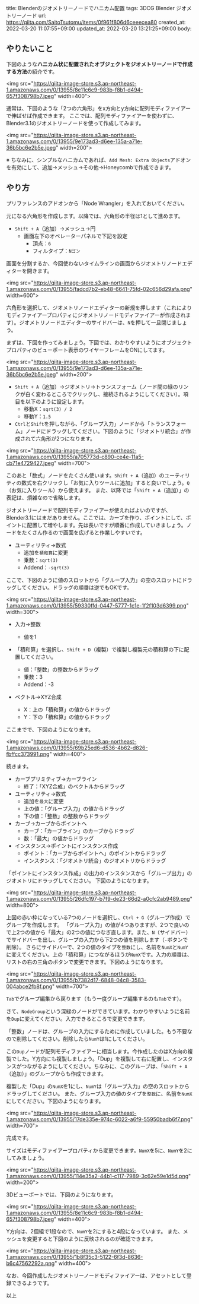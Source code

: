 title: Blenderのジオメトリーノードでハニカム配置
tags: 3DCG Blender ジオメトリーノード
url: https://qiita.com/SaitoTsutomu/items/0f961f806d6ceeecea80
created_at: 2022-03-20 11:07:55+09:00
updated_at: 2022-03-20 13:21:25+09:00
body:

## やりたいこと

下図のような**ハニカム状に配置されたオブジェクトをジオメトリーノードで作成する方法**の紹介です。

<img src="https://qiita-image-store.s3.ap-northeast-1.amazonaws.com/0/13955/8e11c6c9-983b-f8b1-d494-657f308798b7.jpeg" width=400">

通常は、下図のような「2つの六角形」をx方向とy方向に配列モディファイアーで伸ばせば作成できます。
ここでは、配列モディファイアーを使わずに、Blender3.1のジオメトリーノードを使って作成してみます。

<img src="https://qiita-image-store.s3.ap-northeast-1.amazonaws.com/0/13955/9e173ad3-d6ee-135a-a71e-36b5bc6e2b5e.jpeg" width=200">

※ ちなみに、シンプルなハニカムであれば、`Add Mesh: Extra Objects`アドオンを有効にして、追加→メッシュ→その他→Honeycombで作成できます。

## やり方

プリファレンスのアドオンから「Node Wrangler」を入れておいてください。

元になる六角形を作成します。以降では、六角形の半径は1として進めます。

- `Shift + A`（追加）→メッシュ→円
    - 画面左下のオペレーターパネルで下記を設定
        - 頂点：`6`
        - フィルタイプ：`Nゴン`

画面を分割するか、今回使わないタイムラインの画面からジオメトリノードエディターを開きます。

<img src="https://qiita-image-store.s3.ap-northeast-1.amazonaws.com/0/13955/fadcd7b2-eb48-6641-75fd-02c656d29afa.png" width=600">

六角形を選択して、ジオメトリノードエディターの新規を押します（これによりモディファイアープロパティにジオメトリノードモディファイアーが作成されます）。ジオメトリノードエディターのサイドバーは、`N`を押して一旦閉じましょう。

まずは、下図を作ってみましょう。下図では、わかりやすいようにオブジェクトプロパティのビューポート表示のワイヤーフレームをONにしてます。

<img src="https://qiita-image-store.s3.ap-northeast-1.amazonaws.com/0/13955/9e173ad3-d6ee-135a-a71e-36b5bc6e2b5e.jpeg" width=200">

- `Shift + A`（追加）→ジオメトリ→トランスフォーム（ノード間の緑のリンクが白く変わるところでクリックし、接続されるようにしてください）。項目を以下のように設定します。
    - 移動X：`sqrt(3) / 2`
    - 移動Y：`1.5`
- `Ctrl`と`Shift`を押しながら、「グループ入力」ノードから「トランスフォーム」ノードにドラッグしてください。下図のように「ジオメトリ統合」が作成されて六角形が2つになります。

<img src="https://qiita-image-store.s3.ap-northeast-1.amazonaws.com/0/13955/a705773d-c890-ce4e-11a5-cb71e4729427.jpeg" width=700">

このあと「数式」ノードをたくさん使います。`Shift + A`（追加）のユーティリティの数式を右クリックし「お気に入りツールに追加」すると良いでしょう。`Q`（お気に入りツール）から使えます。
また、以降では「`Shift + A`（追加）」の表記は、煩雑なので省略します。

ジオメトリーノードで配列モディファイアーが使えればよいのですが、Blender3.1にはまだありません。ここでは、カーブを作り、ポイントにして、ポイントに配置して増やします。先は長いですが順番に作成していきましょう。ノードをたくさん作るので画面を広げると作業しやすいです。

- ユーティリティ→数式
    - 追加を`積和算`に変更
    - 乗数：`sqrt(3)`
    - Addend：`-sqrt(3)`

ここで、下図のように値のスロットから「グループ入力」の空のスロットにドラッグしてください。ドラッグの順番は逆でもOKです。

<img src="https://qiita-image-store.s3.ap-northeast-1.amazonaws.com/0/13955/59330ffd-0447-5777-1c1e-1f2f103d6399.png" width=300">

- 入力→整数
    - 値を1

- 「積和算」を選択し、`Shift + D`（複製）で複製し複製元の積和算の下に配置してください。
    - 値：「整数」の整数からドラッグ
    - 乗数：3
    - Addend：-3

- ベクトル→XYZ合成
    - X：上の「積和算」の値からドラッグ
    - Y：下の「積和算」の値からドラッグ

ここまでで、下図のようになります。

<img src="https://qiita-image-store.s3.ap-northeast-1.amazonaws.com/0/13955/69b25ed6-d536-4b62-d826-fbffcc373991.png" width=400">

続きます。

- カーブプリミティブ→カーブライン
    - 終了：「XYZ合成」のベクトルからドラッグ
- ユーティリティ→数式
    - 追加を`最大`に変更
    - 上の値：「グループ入力」の値からドラッグ
    - 下の値：「整数」の整数からドラッグ
- カーブ→カーブからポイントへ
    - カーブ：「カーブライン」のカーブからドラッグ
    - 数：「最大」の値からドラッグ
- インスタンス→ポイントにインスタンス作成
    - ポイント：「カーブからポイントへ」のポイントからドラッグ
    - インスタンス：「ジオメトリ統合」のジオメトリからドラッグ

「ポイントにインスタンス作成」の出力のインスタンスから「グループ出力」のジオメトリにドラッグしてください。
下図のようになります。

<img src="https://qiita-image-store.s3.ap-northeast-1.amazonaws.com/0/13955/26dfc197-b7f9-de23-66d2-a0cfc2ab9489.png" width=800">

上図の赤い枠になっている7つのノードを選択し、`Ctrl + G`（グループ作成）でグループを作成します。
「グループ入力」の値が4つありますが、2つで良いので上2つの値から「最大」の2つの値につなぎ直します。また、`N`（サイドバー）でサイドバーを出し、グループの入力から下2つの値を削除します（`-`ボタンで削除）。
さらにサイドバーで、2つの値のタイプを`整数`にし、名前を`NumX`と`NumY`に変えてください。上の「積和算」につながるほうが`NumX`です。入力の順番は、リストの右の三角のボタンで変更できます。下図のようになります。

<img src="https://qiita-image-store.s3.ap-northeast-1.amazonaws.com/0/13955/b7382d17-6848-04c8-3583-004abce2fb8f.png" width=700">

`Tab`でグループ編集から戻ります（もう一度グループ編集するのも`Tab`です）。

さて、`NodeGroup`という深緑のノードができています。わかりやすいように名前を`Dup`に変えてください。入力できるところで変更できます。

「整数」ノードは、グループの入力にするために作成していました。もう不要なので削除してください。削除したら`NumY`は1にしてください。

この`Dup`ノードが配列モディファイアーに相当します。今作成したのはX方向の複製でした。Y方向にも複製しましょう。「Dup」を複製して右に配置し、インスタンスがつながるようにしてください。ちなみに、このグループは、「`Shift + A`（追加）」のグループからも作成できます。

複製した「Dup」の`NumX`を1にし、`NumY`は「グループ入力」の空のスロットからドラッグしてください。
また、グループ入力の値のタイプを`整数`に、名前を`NumX`にしてください。下図のようになります。

<img src="https://qiita-image-store.s3.ap-northeast-1.amazonaws.com/0/13955/17de335e-974c-6022-a6f9-55950badb6f7.png" width=700">

完成です。

サイズはモディファイアープロパティから変更できます。`NumX`を5に、`NumY`を2にしてみましょう。

<img src="https://qiita-image-store.s3.ap-northeast-1.amazonaws.com/0/13955/114e35a2-44b1-c117-7989-3c62e59e1d5d.png" width=200">


3Dビューポートでは、下図のようになります。

<img src="https://qiita-image-store.s3.ap-northeast-1.amazonaws.com/0/13955/8e11c6c9-983b-f8b1-d494-657f308798b7.jpeg" width=400">

Y方向は、2個組で1段なので、`NumY`を2にすると4段になっています。
また、メッシュを変更すると下図のように反映されるのが確認できます。

<img src="https://qiita-image-store.s3.ap-northeast-1.amazonaws.com/0/13955/1b8f35c3-5122-6f3d-8636-b6c47562292a.png" width=400">

なお、今回作成したジオメトリーノードモディファイアーは、アセットとして登録できるようです。

以上

